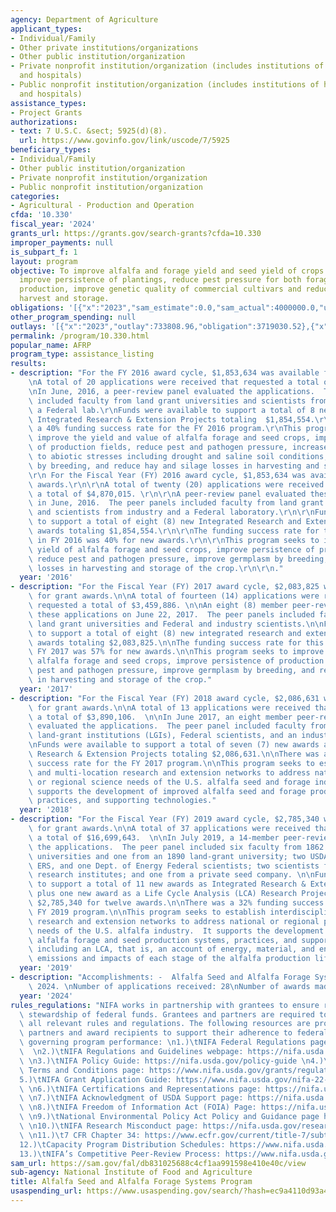 ```yaml
---
agency: Department of Agriculture
applicant_types:
- Individual/Family
- Other private institutions/organizations
- Other public institution/organization
- Private nonprofit institution/organization (includes institutions of higher education
  and hospitals)
- Public nonprofit institution/organization (includes institutions of higher education
  and hospitals)
assistance_types:
- Project Grants
authorizations:
- text: 7 U.S.C. &sect; 5925(d)(8).
  url: https://www.govinfo.gov/link/uscode/7/5925
beneficiary_types:
- Individual/Family
- Other public institution/organization
- Private nonprofit institution/organization
- Public nonprofit institution/organization
categories:
- Agricultural - Production and Operation
cfda: '10.330'
fiscal_year: '2024'
grants_url: https://grants.gov/search-grants?cfda=10.330
improper_payments: null
is_subpart_f: 1
layout: program
objective: To improve alfalfa and forage yield and seed yield of crops grown for propagation,
  improve persistence of plantings, reduce pest pressure for both forage and seed
  production, improve genetic quality of commercial cultivars and reduce losses during
  harvest and storage.
obligations: '[{"x":"2023","sam_estimate":0.0,"sam_actual":4000000.0,"usa_spending_actual":3594669.08},{"x":"2024","sam_estimate":0.0,"sam_actual":3719706.0,"usa_spending_actual":3605113.85},{"x":"2025","sam_estimate":0.0,"sam_actual":0.0,"usa_spending_actual":-10410.0}]'
other_program_spending: null
outlays: '[{"x":"2023","outlay":733808.96,"obligation":3719030.52},{"x":"2024","outlay":122902.51,"obligation":3729458.0},{"x":"2025","outlay":0.0,"obligation":0.0}]'
permalink: /program/10.330.html
popular_name: AFRP
program_type: assistance_listing
results:
- description: "For the FY 2016 award cycle, $1,853,634 was available for grant awards.\r\
    \nA total of 20 applications were received that requested a total of $4,870,015.\r\
    \nIn June, 2016, a peer-review panel evaluated the applications.  The peer panel\
    \ included faculty from land grant universities and scientists from industry and\
    \ a Federal lab.\r\nFunds were available to support a total of 8 new awards as\
    \ Integrated Research & Extension Projects totaling  $1,854,554.\r\nThere was\
    \ a 40% funding success rate for the FY 2016 program.\r\nThis program seeks to\
    \ improve the yield and value of alfalfa forage and seed crops, improve persistence\
    \ of production fields, reduce pest and pathogen pressure, increase tolerance\
    \ to abiotic stresses including drought and saline soil conditions, improve germplasm\
    \ by breeding, and reduce hay and silage losses in harvesting and storage.\r\n\
    \r\n For the Fiscal Year (FY) 2016 award cycle, $1,853,634 was available for grant\
    \ awards.\r\n\r\nA total of twenty (20) applications were received that requested\
    \ a total of $4,870,015. \r\n\r\nA peer-review panel evaluated these applications\
    \ in June, 2016.  The peer panels included faculty from land grant universities\
    \ and scientists from industry and a Federal laboratory.\r\n\r\nFunds were available\
    \ to support a total of eight (8) new Integrated Research and Extension Projects\
    \ awards totaling $1,854,554.\r\n\r\nThe funding success rate for this program\
    \ in FY 2016 was 40% for new awards.\r\n\r\nThis program seeks to improve the\
    \ yield of alfalfa forage and seed crops, improve persistence of production fields,\
    \ reduce pest and pathogen pressure, improve germplasm by breeding, and reduce\
    \ losses in harvesting and storage of the crop.\r\n\r\n."
  year: '2016'
- description: "For the Fiscal Year (FY) 2017 award cycle, $2,083,825 was available\
    \ for grant awards.\n\nA total of fourteen (14) applications were received that\
    \ requested a total of $3,459,886. \n\nAn eight (8) member peer-review panel evaluated\
    \ these applications on June 22, 2017.  The peer panels included faculty from\
    \ land grant universities and Federal and industry scientists.\n\nFunds were available\
    \ to support a total of eight (8) new integrated research and extension projects\
    \ awards totaling $2,083,825.\n\nThe funding success rate for this program in\
    \ FY 2017 was 57% for new awards.\n\nThis program seeks to improve the yield of\
    \ alfalfa forage and seed crops, improve persistence of production fields, reduce\
    \ pest and pathogen pressure, improve germplasm by breeding, and reduce losses\
    \ in harvesting and storage of the crop."
  year: '2017'
- description: "For the Fiscal Year (FY) 2018 award cycle, $2,086,631 was available\
    \ for grant awards.\n\nA total of 13 applications were received that requested\
    \ a total of $3,890,106.  \n\nIn June 2017, an eight member peer-review panel\
    \ evaluated the applications.  The peer panel included faculty from 1862 and 1890\
    \ land-grant institutions (LGIs), Federal scientists, and an industry farmer.\n\
    \nFunds were available to support a total of seven (7) new awards as Integrated\
    \ Research & Extension Projects totaling $2,086,631.\n\nThere was a 54% funding\
    \ success rate for the FY 2017 program.\n\nThis program seeks to establish interdisciplinary\
    \ and multi-location research and extension networks to address national priorities\
    \ or regional science needs of the U.S. alfalfa seed and forage industry.  It\
    \ supports the development of improved alfalfa seed and forage production systems,\
    \ practices, and supporting technologies."
  year: '2018'
- description: "For the Fiscal Year (FY) 2019 award cycle, $2,785,340 was available\
    \ for grant awards.\n\nA total of 37 applications were received that requested\
    \ a total of $16,699,643.  \n\nIn July 2019, a 14-member peer-review panel evaluated\
    \ the applications.  The peer panel included six faculty from 1862 land-grant\
    \ universities and one from an 1890 land-grant university; two USDA ARS, one USDA\
    \ ERS, and one Dept. of Energy Federal scientists; two scientists from private\
    \ research institutes; and one from a private seed company. \n\nFunds were available\
    \ to support a total of 11 new awards as Integrated Research & Extension Projects\
    \ plus one new award as a Life Cycle Analysis (LCA) Research Project, totaling\
    \ $2,785,340 for twelve awards.\n\nThere was a 32% funding success rate for the\
    \ FY 2019 program.\n\nThis program seeks to establish interdisciplinary, multi-location\
    \ research and extension networks to address national or regional priority science\
    \ needs of the U.S. alfalfa industry.  It supports the development of improved\
    \ alfalfa forage and seed production systems, practices, and supporting technologies,\
    \ including an LCA, that is, an account of energy, material, and environmental\
    \ emissions and impacts of each stage of the alfalfa production life cycle."
  year: '2019'
- description: "Accomplishments: -  Alfalfa Seed and Alfalfa Forage Systems in FY\
    \ 2024. \nNumber of applications received: 28\nNumber of awards made: 4"
  year: '2024'
rules_regulations: "NIFA works in partnership with grantees to ensure responsible\
  \ stewardship of federal funds. Grantees and partners are required to comply with\
  \ all relevant rules and regulations. The following resources are provided to NIFA’s\
  \ partners and award recipients to support their adherence to federal regulations\
  \ governing program performance: \n1.)\tNIFA Federal Regulations page: https://nifa.usda.gov/federal-regulations\
  \  \n2.)\tNIFA Regulations and Guidelines webpage: https://nifa.usda.gov/regulations-and-guidelines\
  \ \n3.)\tNIFA Policy Guide: https://nifa.usda.gov/policy-guide \n4.)\tNIFA Award\
  \ Terms and Conditions page: https://www.nifa.usda.gov/grants/regulations-and-guidelines/terms-conditions\n\
  5.)\tNIFA Grant Application Guide: https://www.nifa.usda.gov/nifa-22-001-nifa-grants-application-guide\
  \ \n6.)\tNIFA Certifications and Representations page: https://nifa.usda.gov/certifications-and-representations\
  \ \n7.)\tNIFA Acknowledgment of USDA Support page: https://nifa.usda.gov/acknowledgment-usda-support-nifa\
  \ \n8.)\tNIFA Freedom of Information Act (FOIA) Page: https://nifa.usda.gov/foia\
  \ \n9.)\tNational Environmental Policy Act Policy and Guidance page https://nifa.usda.gov/nepa-policy-and-guidance\
  \ \n10.)\tNIFA Research Misconduct page: https://nifa.usda.gov/research-misconduct\
  \ \n11.)\t7 CFR Chapter 34: https://www.ecfr.gov/current/title-7/subtitle-B/chapter-XXXIV\n\
  12.)\tCapacity Program Distribution Schedules: https://www.nifa.usda.gov/capacity-program-distribution-schedules\n\
  13.)\tNIFA’s Competitive Peer-Review Process: https://www.nifa.usda.gov/nifa-peer-review-process-competitive-grant-applications"
sam_url: https://sam.gov/fal/db831025688c4cf1aa991598e410e40c/view
sub-agency: National Institute of Food and Agriculture
title: Alfalfa Seed and Alfalfa Forage Systems Program
usaspending_url: https://www.usaspending.gov/search/?hash=ec9a4110d93a474cc58a6775d189610b
---
```

